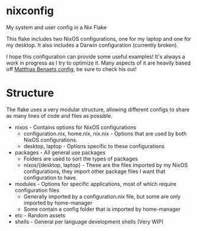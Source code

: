 # nixconfig
My system and user config in a Nix Flake

This flake includes two NixOS configurations, one for my laptop and one for my desktop. It also includes a Darwin configuration (currently broken).

I hope this configuration can provide some useful examples! It's always a work in progress as I try to optimize it. Many aspects of it are heavily based off [Matthias Benaets config](https://github.com/MatthiasBenaets/nixos-config), be sure to check his out!

# Structure
The flake uses a very modular structure, allowing different configs to share as many lines of code and files as possible. 
- nixos - Contains options for NixOS configurations
  - configuration.nix, home.nix, nix.nix - Options that are used by both NixOS configurations.
  - desktop, laptop - Options specific to these configurations
- packages - All general use packages
  - Folders are used to sort the types of packages
  - nixos/{desktop, laptop} - These are the files imported by my NixOS configurations, they import other package files I want that configuration to have.
- modules - Options for specific applications, most of which require configuration files
  - Generally imported by a configuration.nix file, but some are only imported by home-manager
  - Some contain a config folder that is imported by home-manager 
- etc -  Random assets
- shells - General per language development shells (Very WIP)
